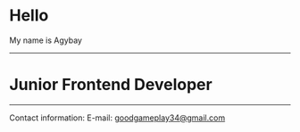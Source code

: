 # Hello 
My name is Agybay

---

# Junior Frontend Developer
---

Contact information:
E-mail: goodgameplay34@gmail.com
